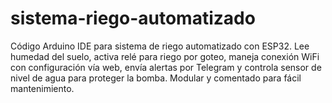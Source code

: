 # sistema-riego-automatizado
Código Arduino IDE para sistema de riego automatizado con ESP32. Lee humedad del suelo, activa relé para riego por goteo, maneja conexión WiFi con configuración vía web, envía alertas por Telegram y controla sensor de nivel de agua para proteger la bomba. Modular y comentado para fácil mantenimiento.
